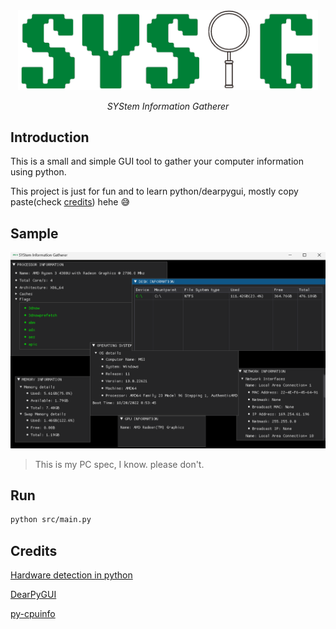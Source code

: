 <div align="center">

<img width="480px" src="assets/sysig-no-bg.png" />

*SYStem Information Gatherer*

</div>

## Introduction

This is a small and simple GUI tool to gather your computer information using python.

This project is just for fun and to learn python/dearpygui, mostly copy paste(check [credits](#credits)) hehe :sweat_smile:

## Sample

<img width="640px" src="assets/sample.png" />

> This is my PC spec, I know. please don't.

## Run

```bash
python src/main.py
```

## Credits

[Hardware detection in python](https://www.thepythoncode.com/article/get-hardware-system-information-python)

[DearPyGUI](https://github.com/hoffstadt/dearPyGui/)

[py-cpuinfo](https://github.com/workhorsy/py-cpuinfo)